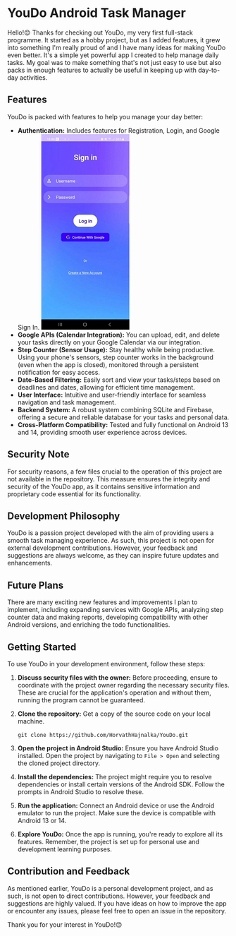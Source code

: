 # YouDo Android Task Manager

Hello!😊 Thanks for checking out YouDo, my very first full-stack programme. It started as a hobby project, but as I added features, it grew into something I'm really proud of and I have many ideas for making YouDo even better. It's a simple yet powerful app I created to help manage daily tasks. My goal was to make something that's not just easy to use but also packs in enough features to actually be useful in keeping up with day-to-day activities.
## Features

YouDo is packed with features to help you manage your day better:

- **Authentication:** Includes features for Registration, Login, and Google Sign In. ![YouDo App Interface](/images/login.jpg "YouDo App Interface")
- **Google APIs (Calendar Integration):** You can upload, edit, and delete your tasks directly on your Google Calendar via our integration.
- **Step Counter (Sensor Usage):** Stay healthy while being productive. Using your phone's sensors, step counter works in the background (even when the app is closed), monitored through a persistent notification for easy access.
- **Date-Based Filtering:** Easily sort and view your tasks/steps based on deadlines and dates, allowing for efficient time management.
- **User Interface:** Intuitive and user-friendly interface for seamless navigation and task management.
- **Backend System:** A robust system combining SQLite and Firebase, offering a secure and reliable database for your tasks and personal data.
- **Cross-Platform Compatibility:** Tested and fully functional on Android 13 and 14, providing smooth user experience across devices.

## Security Note

For security reasons, a few files crucial to the operation of this project are not available in the repository. This measure ensures the integrity and security of the YouDo app, as it contains sensitive information and proprietary code essential for its functionality.

## Development Philosophy

YouDo is a passion project developed with the aim of providing users a smooth task managing experience. As such, this project is not open for external development contributions. However, your feedback and suggestions are always welcome, as they can inspire future updates and enhancements.

## Future Plans

There are many exciting new features and improvements I plan to implement, including expanding services with Google APIs, analyzing step counter data and making reports, developing compatibility with other Android versions, and enriching the todo functionalities.


## Getting Started

To use YouDo in your development environment, follow these steps:

1. **Discuss security files with the owner:** Before proceeding, ensure to coordinate with the project owner regarding the necessary security files. These are crucial for the application's operation and without them, running the program cannot be guaranteed.

2. **Clone the repository:** Get a copy of the source code on your local machine.
   
   ```
   git clone https://github.com/HorvathHajnalka/YouDo.git
   ```

3. **Open the project in Android Studio:** Ensure you have Android Studio installed. Open the project by navigating to `File > Open` and selecting the cloned project directory.

4. **Install the dependencies:** The project might require you to resolve dependencies or install certain versions of the Android SDK. Follow the prompts in Android Studio to resolve these.

5. **Run the application:** Connect an Android device or use the Android emulator to run the project. Make sure the device is compatible with Android 13 or 14.

6. **Explore YouDo:** Once the app is running, you're ready to explore all its features. Remember, the project is set up for personal use and development learning purposes.

## Contribution and Feedback

As mentioned earlier, YouDo is a personal development project, and as such, is not open to direct contributions. However, your feedback and suggestions are highly valued. If you have ideas on how to improve the app or encounter any issues, please feel free to open an issue in the repository.

Thank you for your interest in YouDo!😊
